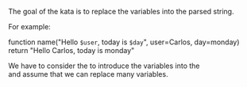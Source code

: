 The goal of the kata is to replace the variables into the parsed string.

For example: 

function name("Hello `$user`, today is `$day`", user=Carlos, day=monday)  
return "Hello Carlos, today is monday"
    
We have to consider the to introduce the variables into the  
and assume that we can replace many variables.

